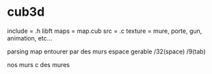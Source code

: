 # cub3d
include = .h libft
maps = map.cub
src = .c
texture = mure, porte, gun, animation, etc... 



parsing map
entourer par des murs
espace gerable /32(space) /9(tab)


nos murs c des mures
